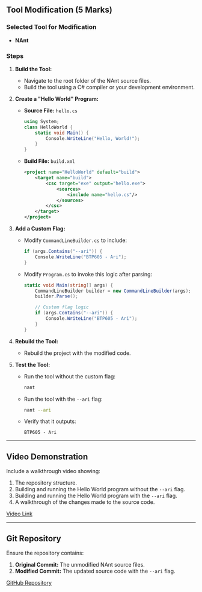 ## Tool Modification (5 Marks)

### Selected Tool for Modification
- **NAnt**

### Steps

1. **Build the Tool:**
   - Navigate to the root folder of the NAnt source files.
   - Build the tool using a C# compiler or your development environment.

2. **Create a "Hello World" Program:**
   - **Source File:** `hello.cs`
     ```csharp
     using System;
     class HelloWorld {
         static void Main() {
             Console.WriteLine("Hello, World!");
         }
     }
     ```
   - **Build File:** `build.xml`
     ```xml
     <project name="HelloWorld" default="build">
         <target name="build">
             <csc target="exe" output="hello.exe">
                 <sources>
                     <include name="hello.cs"/>
                 </sources>
             </csc>
         </target>
     </project>
     ```

3. **Add a Custom Flag:**
   - Modify `CommandLineBuilder.cs` to include:
     ```csharp
     if (args.Contains("--ari")) {
         Console.WriteLine("BTP605 - Ari");
     }
     ```
   - Modify `Program.cs` to invoke this logic after parsing:
     ```csharp
     static void Main(string[] args) {
         CommandLineBuilder builder = new CommandLineBuilder(args);
         builder.Parse();

         // Custom flag logic
         if (args.Contains("--ari")) {
             Console.WriteLine("BTP605 - Ari");
         }
     }
     ```

4. **Rebuild the Tool:**
   - Rebuild the project with the modified code.

5. **Test the Tool:**
   - Run the tool without the custom flag:
     ```bash
     nant
     ```
   - Run the tool with the `--ari` flag:
     ```bash
     nant --ari
     ```
   - Verify that it outputs:
     ```
     BTP605 - Ari
     ```

---

## Video Demonstration
Include a walkthrough video showing:
1. The repository structure.
2. Building and running the Hello World program without the `--ari` flag.
3. Building and running the Hello World program with the `--ari` flag.
4. A walkthrough of the changes made to the source code.

[Video Link](https://your-video-link)

---

## Git Repository
Ensure the repository contains:
1. **Original Commit:** The unmodified NAnt source files.
2. **Modified Commit:** The updated source code with the `--ari` flag.

[GitHub Repository](https://github.com/rtlgzn/lab1-nant)

